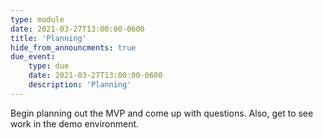 ```yaml
---
type: module
date: 2021-03-27T13:00:00-0600
title: 'Planning'
hide_from_announcments: true
due_event:
    type: due
    date: 2021-03-27T13:00:00-0600
    description: 'Planning'
---
```

Begin planning out the MVP and come up with questions. Also, get to see work in the demo environment.